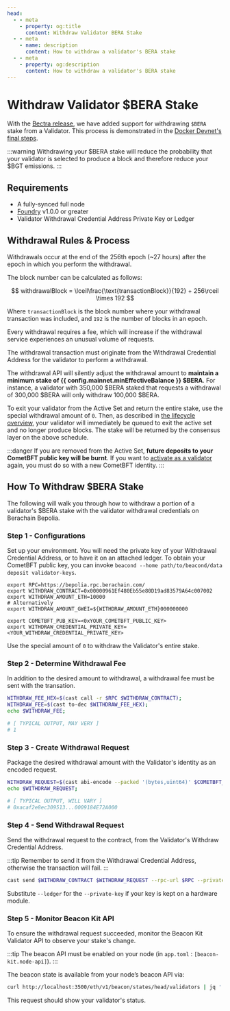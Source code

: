 ```yaml
---
head:
  - - meta
    - property: og:title
      content: Withdraw Validator BERA Stake
  - - meta
    - name: description
      content: How to withdraw a validator's BERA stake
  - - meta
    - property: og:description
      content: How to withdraw a validator's BERA stake
---
```


<script setup>
  import config from '@berachain/config/constants.json';
</script>

# Withdraw Validator $BERA Stake

With the [Bectra release](/nodes/guides/bectra), we have added support for withdrawing `$BERA` stake from a Validator. This process is demonstrated in the [Docker Devnet's final steps](/nodes/guides/docker-devnet#launch-local-devnet).

:::warning
Withdrawing your $BERA stake will reduce the probability that your validator
is selected to produce a block and therefore reduce your $BGT emissions.
:::

## Requirements

- A fully-synced full node
- [Foundry](https://book.getfoundry.sh/getting-started/installation) v1.0.0 or greater
- Validator Withdrawal Credential Address Private Key or Ledger

## Withdrawal Rules & Process

Withdrawals occur at the end of the 256th epoch (~27 hours) after the epoch in which you perform the withdrawal.

The block number can be calculated as follows:

$$ withdrawalBlock = \lceil\frac{\text{transactionBlock}}{192} + 256\rceil \times 192 $$

Where `transactionBlock` is the block number where your withdrawal transaction was included, and `192` is the number of blocks in an epoch.

Every withdrawal requires a fee, which will increase if the withdrawal service experiences an unusual volume of requests.

The withdrawal transaction must originate from the Withdrawal Credential Address for the validator to perform a withdrawal.

The withdrawal API will silently adjust the withdrawal amount to **maintain a minimum stake of {{ config.mainnet.minEffectiveBalance }} $BERA**. For instance, a validator with 350,000 $BERA staked that requests a withdrawal of 300,000 $BERA will only withdraw 100,000 $BERA.

To exit your validator from the Active Set and return the entire stake, use the special withdrawal amount of `0`. Then, as described in [the lifecycle overview](/nodes/validator-lifecycle), your validator will immediately be queued to exit the active set and no longer produce blocks. The stake will be returned by the consensus layer on the above schedule.

:::danger
If you are removed from the Active Set, **future deposits to your CometBFT public key will be burnt**. If you want to [activate as a validator](/nodes/guides/validator) again, you must do so with a new CometBFT identity.
:::

## How To Withdraw $BERA Stake

The following will walk you through how to withdraw a portion of a validator's $BERA stake with the validator withdrawal credentials on Berachain Bepolia.

### Step 1 - Configurations

Set up your environment. You will need the private key of your Withdrawal Credential Address, or to have it on an attached ledger. To obtain your CometBFT public key, you can invoke `beacond --home path/to/beacond/data deposit validator-keys`.

```bash-vue
export RPC=https://bepolia.rpc.berachain.com/
export WITHDRAW_CONTRACT=0x00000961Ef480Eb55e80D19ad83579A64c007002
export WITHDRAW_AMOUNT_ETH=10000
# Alternatively
export WITHDRAW_AMOUNT_GWEI=${WITHDRAW_AMOUNT_ETH}000000000

export COMETBFT_PUB_KEY=<0xYOUR_COMETBFT_PUBLIC_KEY>
export WITHDRAW_CREDENTIAL_PRIVATE_KEY=<YOUR_WITHDRAW_CREDENTIAL_PRIVATE_KEY>
```

Use the special amount of `0` to withdraw the Validator's entire stake.

### Step 2 - Determine Withdrawal Fee

In addition to the desired amount to withdrawal, a withdrawal fee must be sent with the transation.

```bash
WITHDRAW_FEE_HEX=$(cast call -r $RPC $WITHDRAW_CONTRACT);
WITHDRAW_FEE=$(cast to-dec $WITHDRAW_FEE_HEX);
echo $WITHDRAW_FEE;

# [ TYPICAL OUTPUT, MAY VERY ]
# 1
```

### Step 3 - Create Withdrawal Request

Package the desired withdrawal amount with the Validator's identity as an encoded request.

```bash
WITHDRAW_REQUEST=$(cast abi-encode --packed '(bytes,uint64)' $COMETBFT_PUB_KEY $WITHDRAW_AMOUNT_GWEI);
echo $WITHDRAW_REQUEST;

# [ TYPICAL OUTPUT, WILL VARY ]
# 0xacaf2e8ec309513...0009184E72A000
```

### Step 4 - Send Withdrawal Request

Send the withdrawal request to the contract, from the Validator's Withdraw Credential Address.

:::tip
Remember to send it from the Withdrawal Credential Address, otherwise the transaction will fail.
:::

```bash
cast send $WITHDRAW_CONTRACT $WITHDRAW_REQUEST --rpc-url $RPC --private-key $WITHDRAW_CREDENTIAL_PRIVATE_KEY --value ${WITHDRAW_FEE}wei;
```

Substitute `--ledger` for the `--private-key` if your key is kept on a hardware module.

### Step 5 - Monitor Beacon Kit API

To ensure the withdrawal request succeeded, monitor the Beacon Kit Validator API to observe your stake's change.

:::tip
The beacon API must be enabled on your node (in `app.toml` : `[beacon-kit.node-api]`).
:::

The beacon state is available from your node’s beacon API via:

```bash
curl http://localhost:3500/eth/v1/beacon/states/head/validators | jq '.[] | select(type == "object" and .validator? and .validator.pubkey ==  "$COMETBFT_PUB_KEY")'`);
```

This request should show your validator's status.
